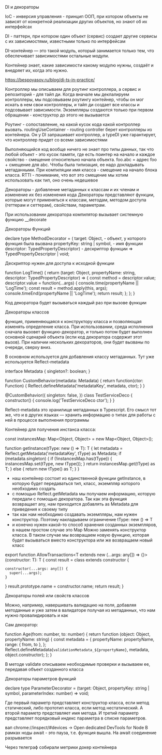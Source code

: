 DI и декораторы

IoC - инверсия управления - принцип ООП, при котором объекты не зависят от конкретной реализации других объектов, но знают об их интерфейсах

DI - паттерн, при котором один объект (сервис) создает другие сервисы с их зависимостями, известными только по интерфейсам

DI-контейнер — это такой модуль, который занимается только тем, что обеспечивает зависимостями остальные модули.

Контейнер знает, какие зависимости какому модулю нужны, создаёт и внедряет их, когда это нужно.

https://bespoyasov.ru/blog/di-ts-in-practice/

Контроллер мы описываем для роутинг контроллера, а сервис и репозиторий - для тайп ди. Когда вначале мы деклалируем контроллеры, мы подсовываем роутингу контейнер, чтобы он мог искать в нем свои контроллеры, и тайп ди создает все классы и подсовывает зависимости. Экземпляры создаются только при первом обращении - конструктор до этого не вызывается

Роутинг - сопоставление, на какой кусок кода какой контроллер вызвать.
routingUseContainer - routing controller берет контроллеры из контейнера. Он у DI запрашивает контроллер, а typeDI уже гарантирует, что контроллер придет со всеми зависимостями

Выполняющийся код вообще ничего не знает про типы данных, так что любой объект - это кусок памяти, где есть поинтер на начало и каждое свойство - смещение относительно начала объекта. foo.abc = адрес foo + смещение для abc.
Чтобы была типизация, ее надо докладывать метаданными.
При компиляции имя класса - смещение на начало блока класса. RTTI - понимание, что вот это смещение мы хотим использовать как тип, оно очень недешевое

Декораторы - добавление метаданных к классам и их членам и изменение их без изменения кода
Декораторы представляют функции, которые могут применяться к классам, методам, методом доступа (геттерам и сеттерам), свойствам, параметрам.

При использовании декоратора компилятор вызывает системную функцию __decorate

Декораторы Функций

declare type MethodDecorator =
    <T>(
        target: Object, - объект, у которого функция была вызвана
        propertyKey: string | symbol, - имя функции
        descriptor: TypedPropertyDescriptor<T>)  - дескриптор функции
=> TypedPropertyDescriptor<T> | void;

Дескриптор нужен для доступа к исходной функции

function LogTime() {
    return (target: Object, propertyName: string, descriptor: TypedPropertyDescriptor<Function>) => {
        const method = descriptor.value;
        descriptor.value = function(...args) {
            console.time(propertyName || 'LogTime');
            const result = method.apply(this, args);
            console.timeEnd(propertyName || 'LogTime');
            return result;
        };
    };
}


Код декоратора будет вызываться каждый раз при вызове функции


Декораторы классов

функция, применяющаяся к конструктору класса и позволяющая изменять определение класса. При использовании, среда исполнения сначала вызовет функцию-декоратор, и только потом будет выполнен основной сценарий объекта (если код декоратора содержит этот вызов). При наличии нескольких декораторов, они будет вызваны по очереди, сверху вниз.

В основном используется для добавления классу метаданных. Тут уже используется Reflect-metadata


interface Metadata {
    singleton?: boolean;
}

function CustomBehavior(metadata: Metadata) {
    return function(ctor: Function) {
        Reflect.defineMetadata('metadataKey', metadata, ctor);
    }
}

@CustomBehavior({
    singleton: false,
})
class TestServiceDeco {
    constructor() {
        console.log('TestServiceDeco ctor');
    }
}

Reflect-metadata это хранилище метаданных в Typescript. Его смысл тот же, что и в других языках — хранить информацию о типах для работы с ней в процессе выполнения программы

Контейнер для получения инстанса класса:

const instancesMap: Map<Object, Object> = new Map<Object, Object>();

function getInstance<T>(tType: new () => T): T {
    let metadata = Reflect.getMetadata('metadataKey', tType) as Metadata;
    if (metadata.singleton) {
        if (!instancesMap.has(tType)) {
            instancesMap.set(tType, new tType());
        }
        return instancesMap.get(tType) as T;
    } else {
        return new tType() as T;
    }
}

* наш контейнер состоит из единственной функции getInstance, в которую будет передаваться тип, класс, экземпляр которого необходимо создать
* с помощью Reflect.getMetadata мы получаем информацию, которую передали с помощью декоратора. Так как эта функция возвращает any, нам приходится добавлять as Metadata для приведения к своему типу
* так как нам необходимо создавать экземпляры, нам нужен конструктор. Поэтому накладываем ограничение tType: new () => T
* и конечно нужен какой-то способ хранения созданных экземпляров, в нашем простом случае это Map
Можно заменять конструктор класса. В таком случае мы возвращаем новую функцию, которая будет вызываться вместо конструктора или же возвращаем новый класс

export function AllowTransactions<T extends new (...args: any[]) => {}>(constructor: T): T {
  const result = class extends constructor {

    constructor(...args: any[]) {
      super(...args);
    }
  }
    result.prototype.name = constructor.name;
    return result;
  }

Декораторы полей или свойств классов

Можно, например, навершивать валидацию на поля, добавляя методанные и уже затем в валидаторе получая из метаданных, что нам нужно провалидировать и как

Сам декоратор:

function Age(from: number, to: number) {
    return function (object: Object, propertyName: string) {
        const metadata = {
            propertyName: propertyName,
            range: { from, to },
        };
        Reflect.defineMetadata(`validationMetadata_${propertyName}`, metadata, object.constructor);
    };
}

В методе validate описываем необходимые проверки и вызываем ее, передавая объект созданного класса

Декораторы параметров функций

declare type ParameterDecorator = (target: Object, propertyKey: string | symbol, parameterIndex: number) => void;


Где первый параметр представляет конструктор класса, если метод статический, либо прототип класса, если метод нестатический. А второй параметр представляет имя метода. И третий параметр представляет порядковый индекс параметра в списке параметров.



вап
chrome://inspect/#devices -> Open dedicated DevTools for Node
В рамках ноды await - это пауза, т.е. функция вышла. На await соединение разрывается



Через телеграф собирали метрики докер контейнера
